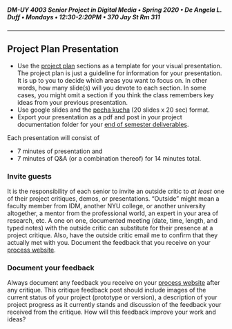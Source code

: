 ##### DM-UY 4003 Senior Project in Digital Media • Spring 2020 • De Angela L. Duff • Mondays • 12:30-2:20PM • 370 Jay St Rm 311

---

## Project Plan Presentation

* Use the [project plan](plan.md) sections as a template for your visual presentation. The project plan is just a guideline for information for your presentation. It is up to you to decide which areas you want to focus on. In other words, how many slide(s) will you devote to each section. In some cases, you might omit a section if you think the class remembers key ideas from your previous presentation.
* Use google slides and the [pecha kucha](pecha_kucha.md) (20 slides x 20 sec) format. 
* Export your presentation as a pdf and post in your project documentation folder for your [end of semester deliverables](end_of_semester_deliverables.md).

Each presentation will consist of 
* 7 minutes of presentation and 
* 7 minutes of Q&A 
(or a combination thereof)
for 14 minutes total. 

### Invite guests
It is the responsibility of each senior to invite an outside critic to *at least* one of their project critiques, demos, or presentations. “Outside” might mean a faculty member from IDM, another NYU college, or another university altogether, a mentor from the professional world, an expert in your area of research, etc. A one on one, documented meeting (date, time, length, and typed notes) with the outside critic can substitute for their presence at a project critique. Also, have the outside critic email me to confirm that they actually met with you. Document the feedback that you receive on your [process website](website.md).

### Document your feedback
Always document any feedback you receive on your [process website](website.md) after any critique. This critique feedback post should include images of the current status of your project (prototype or version), a description of your project progress as it currently stands and discussion of the feedback your received from the critique. How will this feedback improve your work and ideas? 
